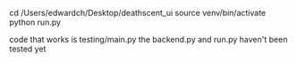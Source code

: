 cd /Users/edwardch/Desktop/deathscent_ui
source venv/bin/activate
python run.py

code that works is testing/main.py
the backend.py and run.py haven't been tested yet